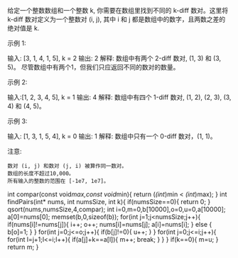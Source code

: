 给定一个整数数组和一个整数 k, 你需要在数组里找到不同的 k-diff 数对。这里将 k-diff 数对定义为一个整数对 (i, j), 其中 i 和 j 都是数组中的数字，且两数之差的绝对值是 k.

示例 1:

输入: [3, 1, 4, 1, 5], k = 2
输出: 2
解释: 数组中有两个 2-diff 数对, (1, 3) 和 (3, 5)。
尽管数组中有两个1，但我们只应返回不同的数对的数量。

示例 2:

输入:[1, 2, 3, 4, 5], k = 1
输出: 4
解释: 数组中有四个 1-diff 数对, (1, 2), (2, 3), (3, 4) 和 (4, 5)。

示例 3:

输入: [1, 3, 1, 5, 4], k = 0
输出: 1
解释: 数组中只有一个 0-diff 数对，(1, 1)。

注意:

    数对 (i, j) 和数对 (j, i) 被算作同一数对。
    数组的长度不超过10,000。
    所有输入的整数的范围在 [-1e7, 1e7]。

int compar(const void*max,const void*min){
    return (*(int*)min < *(int*)max);
}
int findPairs(int* nums, int numsSize, int k){
    if(numsSize==0){
        return 0;
    }
    qsort(nums,numsSize,4,compar);
    int i=0,m=0,b[10000],o=0,u=0,a[10000];
    a[0]=nums[0];
    memset(b,0,sizeof(b));
    for(int j=1;j<numsSize;j++){
        if(nums[i]!=nums[j]){
            i++;
            o++;
            nums[i]=nums[j];
            a[i]=nums[i];
        }
        else
        {
            b[o]=1;
        }
    }
    for(int j=0;j<=o;j++){
        if(b[j]!=0){
            u++;
        }
    }
    for(int j=0;j<=i;j++){
        for(int l=j+1;l<=i;l++){
            if(a[j]+k==a[l]){
                m++;
                break;
            }
        }
    }
    if(k==0){
        m=u;
    }
    return m;
}
